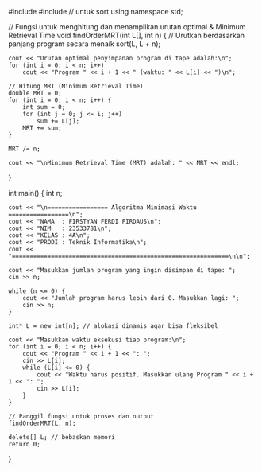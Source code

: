 #include <iostream>
#include <algorithm> // untuk sort
using namespace std;

// Fungsi untuk menghitung dan menampilkan urutan optimal & Minimum Retrieval Time
void findOrderMRT(int L[], int n) {
    // Urutkan berdasarkan panjang program secara menaik
    sort(L, L + n);

    cout << "Urutan optimal penyimpanan program di tape adalah:\n";
    for (int i = 0; i < n; i++)
        cout << "Program " << i + 1 << " (waktu: " << L[i] << ")\n";

    // Hitung MRT (Minimum Retrieval Time)
    double MRT = 0;
    for (int i = 0; i < n; i++) {
        int sum = 0;
        for (int j = 0; j <= i; j++)
            sum += L[j];
        MRT += sum;
    }

    MRT /= n;

    cout << "\nMinimum Retrieval Time (MRT) adalah: " << MRT << endl;
}

int main() {
    int n;

    cout << "\n================= Algoritma Minimasi Waktu =================\n";
    cout << "NAMA  : FIRSTYAN FERDI FIRDAUS\n";
    cout << "NIM   : 23533781\n";
    cout << "KELAS : 4A\n";
    cout << "PRODI : Teknik Informatika\n";
    cout << "=============================================================\n\n";

    cout << "Masukkan jumlah program yang ingin disimpan di tape: ";
    cin >> n;

    while (n <= 0) {
        cout << "Jumlah program harus lebih dari 0. Masukkan lagi: ";
        cin >> n;
    }

    int* L = new int[n]; // alokasi dinamis agar bisa fleksibel

    cout << "Masukkan waktu eksekusi tiap program:\n";
    for (int i = 0; i < n; i++) {
        cout << "Program " << i + 1 << ": ";
        cin >> L[i];
        while (L[i] <= 0) {
            cout << "Waktu harus positif. Masukkan ulang Program " << i + 1 << ": ";
            cin >> L[i];
        }
    }

    // Panggil fungsi untuk proses dan output
    findOrderMRT(L, n);

    delete[] L; // bebaskan memori
    return 0;
}
